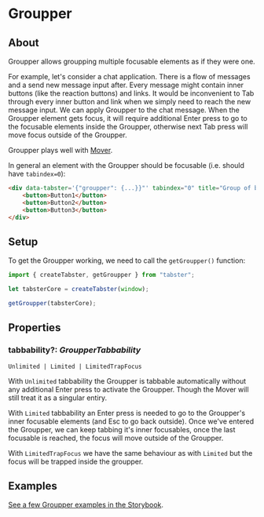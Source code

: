 # Groupper

## About

Groupper allows groupping multiple focusable elements as if they were one.

For example, let's consider a chat application. There is a flow of messages and a
send new message input after. Every message might contain inner buttons (like the
reaction buttons) and links. It would be inconvenient to Tab through every inner button
and link when we simply need to reach the new message input. We can apply Groupper to
the chat message. When the Groupper element gets focus, it will require additional Enter
press to go to the focusable elements inside the Groupper, otherwise next Tab press will
move focus outside of the Groupper.

Groupper plays well with [Mover](mover.md).

In general an element with the Groupper should be focusable (i.e. should have `tabindex=0`):

```html
<div data-tabster='{"groupper": {...}}"' tabindex="0" title="Group of buttons">
    <button>Button1</button>
    <button>Button2</button>
    <button>Button3</button>
</div>
```

## Setup

To get the Groupper working, we need to call the `getGroupper()` function:

```ts
import { createTabster, getGroupper } from "tabster";

let tabsterCore = createTabster(window);

getGroupper(tabsterCore);
```

## Properties

### tabbability?: _GroupperTabbability_

`Unlimited | Limited | LimitedTrapFocus`

With `Unlimited` tabbability the Groupper is tabbable automatically without any
additional Enter press to activate the Groupper. Though the Mover will still treat it
as a singular entiry.

With `Limited` tabbability an Enter press is needed to go to the Groupper's inner
focusable elements (and Esc to go back outside). Once we've entered the Groupper, we
can keep tabbing it's inner focusables, once the last focusable is reached, the focus
will move outside of the Groupper.

With `LimitedTrapFocus` we have the same behaviour as with `Limited` but the focus
will be trapped inside the groupper.

## Examples

[See a few Groupper examples in the Storybook](/storybook/?path=/story/groupper).
